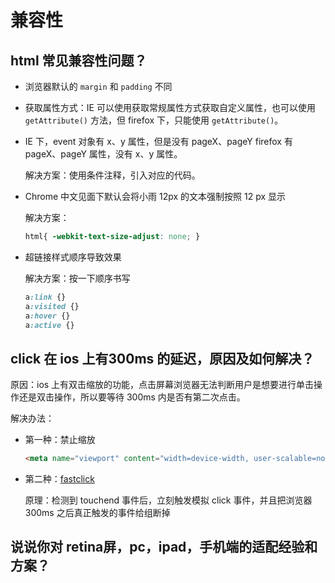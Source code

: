 # 兼容性

## html 常见兼容性问题？

* 浏览器默认的 `margin` 和 `padding` 不同

* 获取属性方式：IE 可以使用获取常规属性方式获取自定义属性，也可以使用 `getAttribute()` 方法，但 firefox 下，只能使用 `getAttribute()`。

* IE 下，event 对象有 x、y 属性，但是没有 pageX、pageY firefox 有 pageX、pageY 属性，没有  x、y 属性。

  解决方案：使用条件注释，引入对应的代码。

* Chrome 中文见面下默认会将小雨 12px 的文本强制按照 12 px 显示

  解决方案：

  ```css
  html{ -webkit-text-size-adjust: none; }
  ```

* 超链接样式顺序导致效果

  解决方案：按一下顺序书写

  ```css
  a:link {}
  a:visited {}
  a:hover {}
  a:active {}
  ```

## click 在 ios 上有300ms 的延迟，原因及如何解决？

原因：ios 上有双击缩放的功能，点击屏幕浏览器无法判断用户是想要进行单击操作还是双击操作，所以要等待 300ms 内是否有第二次点击。

解决办法：

* 第一种：禁止缩放

  ```html
  <meta name="viewport" content="width=device-width, user-scalable=no">
  ```

* 第二种：[fastclick](https://github.com/ftlabs/fastclick)

  原理：检测到 touchend 事件后，立刻触发模拟 click 事件，并且把浏览器 300ms 之后真正触发的事件给组断掉

## 说说你对 retina屏，pc，ipad，手机端的适配经验和方案？
